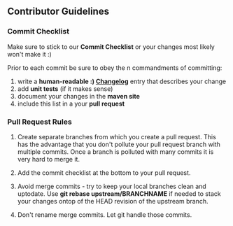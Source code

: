 ## Contributor Guidelines

### Commit Checklist

Make sure to stick to our **Commit Checklist** or your changes most likely won't make it :)

Prior to each commit be sure to obey the n commandments of committing:

1. write a **human-readable :) [Changelog](http://raaftech.github.io/neo4vertx/changelog.html)** entry that describes your change
1. add **unit tests** (if it makes sense)
1. document your changes in the **maven site**
1. include this list in a your **pull request**

### Pull Request Rules

1. Create separate branches from which you create a pull request. This has the advantage that you don't pollute your pull request branch with multiple commits. 
Once a branch is polluted with many commits it is very hard to merge it. 

1. Add the commit checklist at the bottom to your pull request.

1. Avoid merge commits - try to keep your local branches clean and uptodate. Use **git rebase upstream/BRANCHNAME** if needed to stack your changes ontop of the HEAD revision of the upstream branch.

1. Don't rename merge commits. Let git handle those commits.
